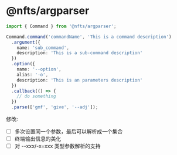 # @nfts/argparser

```typescript
import { Command } from '@nfts/argparser';

Command.command('commandName', 'This is a command description')
  .argument({
    name: 'sub_command',
    description: 'This is a sub-command description'
  })
  .option({
    name: '--option',
    alias: '-o',
    description: 'This is an parameters description'
  })
  .callback(() => {
    // do something
  })
  .parse(['gmf', 'give', '--adj']);
```

修改:

- [ ] 多次设置同一个参数，最后可以解析成一个集合
- [ ] 终端输出信息的美化
- [ ] 对 --xxx/-x=xxx 类型参数解析的支持
